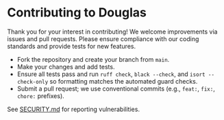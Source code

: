 # Contributing to Douglas

Thank you for your interest in contributing! We welcome improvements via issues and pull requests. Please ensure compliance with our coding standards and provide tests for new features.

- Fork the repository and create your branch from `main`.
- Make your changes and add tests.
- Ensure all tests pass and run `ruff check`, `black --check`, and `isort --check-only` so formatting matches the automated guard checks.
- Submit a pull request; we use conventional commits (e.g., `feat:`, `fix:`, `chore:` prefixes).

See [SECURITY.md](SECURITY.md) for reporting vulnerabilities.
